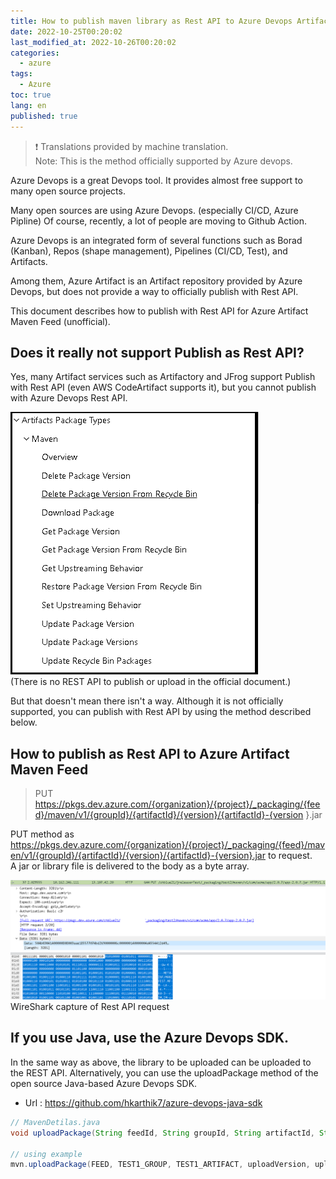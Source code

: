 ```yaml
---
title: How to publish maven library as Rest API to Azure Devops Artifact
date: 2022-10-25T00:20:02
last_modified_at: 2022-10-26T00:20:02
categories:
  - azure
tags:
  - Azure
toc: true  
lang: en  
published: true
---
```

> ❗ Translations provided by machine translation.  
> Note: This is the method officially supported by Azure devops.

Azure Devops is a great Devops tool. It provides almost free support to many open source projects.  

Many open sources are using Azure Devops. (especially CI/CD, Azure Pipline)
Of course, recently, a lot of people are moving to Github Action.  

Azure Devops is an integrated form of several functions such as Borad (Kanban), Repos (shape management), Pipelines (CI/CD, Test), and Artifacts.  

Among them, Azure Artifact is an Artifact repository provided by Azure Devops, but does not provide a way to officially publish with Rest API.  

This document describes how to publish with Rest API for Azure Artifact Maven Feed (unofficial).  


## Does it really not support Publish as Rest API?

Yes, many Artifact services such as Artifactory and JFrog support Publish with Rest API (even AWS CodeArtifact supports it), but you cannot publish with Azure Devops Rest API.  

![Figure 1](../../img/221027_azure_devops_publish_restapi_1.png)  
(There is no REST API to publish or upload in the official document.)

But that doesn't mean there isn't a way. Although it is not officially supported, you can publish with Rest API by using the method described below.


## How to publish as Rest API to Azure Artifact Maven Feed
> PUT https://pkgs.dev.azure.com/{organization}/{project}/_packaging/{feed}/maven/v1/{groupId}/{artifactId}/{version}/{artifactId}-{version }.jar
  
PUT method as https://pkgs.dev.azure.com/{organization}/{project}/_packaging/{feed}/maven/v1/{groupId}/{artifactId}/{version}/{artifactId}-{version}.jar to request.  
A jar or library file is delivered to the body as a byte array.

![Figure 2](../../img/221027_azure_devops_publish_restapi_2.png)  
WireShark capture of Rest API request


## If you use Java, use the Azure Devops SDK.
In the same way as above, the library to be uploaded can be uploaded to the REST API. Alternatively, you can use the uploadPackage method of the open source Java-based Azure Devops SDK. 

- Url : https://github.com/hkarthik7/azure-devops-java-sdk


```java
// MavenDetilas.java
void uploadPackage(String feedId, String groupId, String artifactId, String version, String fileName, InputStream content) throws AzDException;

// using example
mvn.uploadPackage(FEED, TEST1_GROUP, TEST1_ARTIFACT, uploadVersion, uploadFileName, inputStream);
 
```
